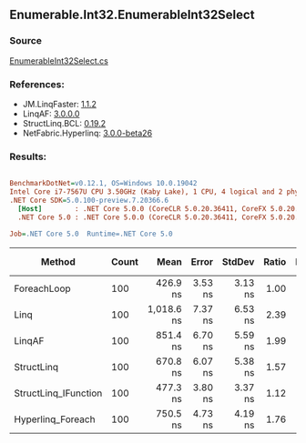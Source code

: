 ﻿## Enumerable.Int32.EnumerableInt32Select

### Source
[EnumerableInt32Select.cs](../LinqBenchmarks/Enumerable/Int32/EnumerableInt32Select.cs)

### References:
- JM.LinqFaster: [1.1.2](https://www.nuget.org/packages/JM.LinqFaster/1.1.2)
- LinqAF: [3.0.0.0](https://www.nuget.org/packages/LinqAF/3.0.0.0)
- StructLinq.BCL: [0.19.2](https://www.nuget.org/packages/StructLinq.BCL/0.19.2)
- NetFabric.Hyperlinq: [3.0.0-beta26](https://www.nuget.org/packages/NetFabric.Hyperlinq/3.0.0-beta26)

### Results:
``` ini

BenchmarkDotNet=v0.12.1, OS=Windows 10.0.19042
Intel Core i7-7567U CPU 3.50GHz (Kaby Lake), 1 CPU, 4 logical and 2 physical cores
.NET Core SDK=5.0.100-preview.7.20366.6
  [Host]        : .NET Core 5.0.0 (CoreCLR 5.0.20.36411, CoreFX 5.0.20.36411), X64 RyuJIT
  .NET Core 5.0 : .NET Core 5.0.0 (CoreCLR 5.0.20.36411, CoreFX 5.0.20.36411), X64 RyuJIT

Job=.NET Core 5.0  Runtime=.NET Core 5.0  

```
|               Method | Count |       Mean |   Error |  StdDev | Ratio | RatioSD |  Gen 0 | Gen 1 | Gen 2 | Allocated |
|--------------------- |------ |-----------:|--------:|--------:|------:|--------:|-------:|------:|------:|----------:|
|          ForeachLoop |   100 |   426.9 ns | 3.53 ns | 3.13 ns |  1.00 |    0.00 | 0.0191 |     - |     - |      40 B |
|                 Linq |   100 | 1,018.6 ns | 7.37 ns | 6.53 ns |  2.39 |    0.03 | 0.0458 |     - |     - |      96 B |
|               LinqAF |   100 |   851.4 ns | 6.70 ns | 5.59 ns |  1.99 |    0.01 | 0.0191 |     - |     - |      40 B |
|           StructLinq |   100 |   670.8 ns | 6.07 ns | 5.38 ns |  1.57 |    0.02 | 0.0305 |     - |     - |      64 B |
| StructLinq_IFunction |   100 |   477.3 ns | 3.80 ns | 3.37 ns |  1.12 |    0.01 | 0.0191 |     - |     - |      40 B |
|    Hyperlinq_Foreach |   100 |   750.5 ns | 4.73 ns | 4.19 ns |  1.76 |    0.02 | 0.0191 |     - |     - |      40 B |
